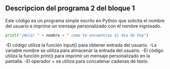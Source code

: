 ## Descripcion del programa 2 del bloque 1
Este código es un programa simple escrito en Python que solicita el
nombre del usuario e imprime un mensaje personalizado con el nombre ingresado. 


``` python 
print("¡Hola! " + nombre + " como te encuentras el día de hoy")
```

-El código utiliza la función input() para obtener entrada del usuario.
-La variable nombre se utiliza para almacenar la entrada del usuario.
-El código utiliza la función print() para imprimir un mensaje personalizado en la pantalla.
-El operador + se utiliza para concatenar cadenas de texto.
